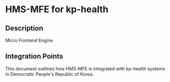 # HMS-MFE for kp-health

## Description

Micro Frontend Engine

## Integration Points

This document outlines how HMS-MFE is integrated with kp-health systems in Democratic People's Republic of Korea.
